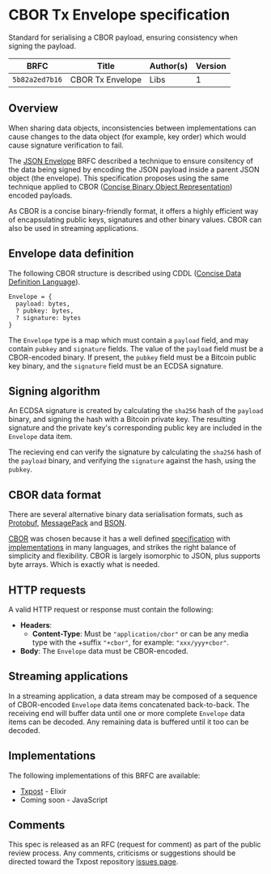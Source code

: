# CBOR Tx Envelope specification

Standard for serialising a CBOR payload, ensuring consistency when signing the payload.

| BRFC           | Title            | Author(s) | Version |
| -------------- | ---------------- | --------- | ------- |
| `5b82a2ed7b16` | CBOR Tx Envelope | Libs      | 1       |

## Overview

When sharing data objects, inconsistencies between implementations can cause changes to the data object (for example, key order) which would cause signature verification to fail.

The [JSON Envelope](https://github.com/bitcoin-sv-specs/brfc-misc/tree/master/jsonenvelope) BRFC described a technique to ensure consitency of the data being signed by encoding the JSON payload inside a parent JSON object (the envelope). This specification proposes using the same technique applied to CBOR ([Concise Binary Object Representation](http://cbor.io)) encoded payloads.

As CBOR is a concise binary-friendly format, it offers a highly efficient way of encapsulating public keys, signatures and other binary values. CBOR can also be used in streaming applications.

## Envelope data definition

The following CBOR structure is described using CDDL ([Concise Data Definition Language](https://tools.ietf.org/html/rfc8610)).

```cddl
Envelope = {
  payload: bytes,
  ? pubkey: bytes,
  ? signature: bytes
}
```

The `Envelope` type is a map which must contain a `payload` field, and may contain `pubkey` and `signature` fields. The value of the `payload` field must be a CBOR-encoded binary. If present, the `pubkey` field must be a Bitcoin public key binary, and the `signature` field must be an ECDSA signature.

## Signing algorithm

An ECDSA signature is created by calculating the `sha256` hash of the `payload` binary, and signing the hash with a Bitcoin private key. The resulting signature and the private key's corresponding public key are included in the `Envelope` data item.

The recieving end can verify the signature by calculating the `sha256` hash of the `payload` binary, and verifying the `signature` against the hash, using the `pubkey`.

## CBOR data format

There are several alternative binary data serialisation formats, such as [Protobuf](https://developers.google.com/protocol-buffers), [MessagePack](https://msgpack.org/index.html) and [BSON](http://bsonspec.org).

[CBOR](http://cbor.io) was chosen because it has a well defined [specification](https://www.rfc-editor.org/rfc/rfc8949.html) with [implementations](http://cbor.io/impls.html) in many languages, and strikes the right balance of simplicity and flexibility. CBOR is largely isomorphic to JSON, plus supports byte arrays. Which is exactly what is needed.

## HTTP requests

A valid HTTP request or response must contain the following:

* **Headers**:
  * **Content-Type**: Must be `"application/cbor"` or can be any media type with the +suffix `"+cbor"`, for example: `"xxx/yyy+cbor"`.
* **Body**: The `Envelope` data must be CBOR-encoded.

## Streaming applications

In a streaming application, a data stream may be composed of a sequence of CBOR-encoded `Envelope` data items concatenated back-to-back. The receiving end will buffer data until one or more complete `Envelope` data items can be decoded. Any remaining data is buffered until it too can be decoded.

## Implementations

The following implementations of this BRFC are available:

* [Txpost](https://github.com/libitx/txpost/issues) - Elixir
* Coming soon - JavaScript

## Comments

This spec is released as an RFC (request for comment) as part of the public review process. Any comments, criticisms or suggestions should be directed toward the Txpost repository [issues page](https://github.com/libitx/txpost/issues).